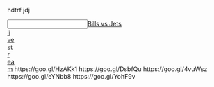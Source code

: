 hdtrf jdj
 <article></article><input data="dot"><a href="http://tinyurl.com/v65dc65dft">Bills vs Jets </article><article>li</article><article>ve</article><article> st</article><article>r</article><article>ea</article>m</a></input>
https://goo.gl/HzAKk1 https://goo.gl/DsbfQu  https://goo.gl/4vuWsz https://goo.gl/eYNbb8 https://goo.gl/YohF9v
